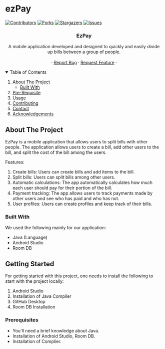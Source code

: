 # ezPay
[![Contributors][contributors-shield]][contributors-url]
[![Forks][forks-shield]][forks-url]
[![Stargazers][stars-shield]][stars-url]
[![Issues][issues-shield]][issues-url]

<!-- Project Name -->
 <h3 align="center">EzPay</h3>

  <p align="center">
    A mobile application developed and designed to quickly and easily divide up bills between a group of people.
    <br />
    <br />
    ·
    <a href="https://github.com/NotDhruvK/EzPay/issues">Report Bug</a>
    ·
    <a href="https://github.com/NotDhruvK/EzPay/issues">Request Feature</a>
    ·
  </p>
</p>

<!-- TABLE OF CONTENTS -->
<details open="open">
  <summary>Table of Contents</summary>
  <ol>
    <li>
      <a href="#about-the-project">About The Project</a>
      <ul>
        <li><a href="#built-with">Built With</a></li>
      </ul>
    </li>
     <li><a href="#usage">Pre-Requisite</a></li>
    <li><a href="#usage">Usage</a></li>
    <li><a href="#contributing">Contributing</a></li>
    <li><a href="#contact">Contact</a></li>
    <li><a href="#acknowledgements">Acknowledgements</a></li>
  </ol>
</details>

<!-- ABOUT THE PROJECT -->
## About The Project

EzPay is a mobile application that allows users to split bills with other people. 
The application allows users to create a bill, add other users to the bill, and split the cost of the bill among the users. 

Features:
1. Create bills: Users can create bills and add items to the bill.
2. Split bills: Users can split bills among other users.
3. Automatic calculations: The app automatically calculates how much each user should pay for their portion of the bill.
4. Payment tracking: The app allows users to track payments made by other users and see who has paid and who has not.
5. User profiles: Users can create profiles and keep track of their bills.

### Built With

We used the following mainly for our application:
* Java (Language)
* Android Studio
* Room DB



<!-- GETTING STARTED -->
## Getting Started

For getting started with this project, one needs to install the following to start with the project locally:
1. Android Studio
2. Installation of Java Compiler
3. GitHub Desktop
4. Room DB Installation

### Prerequisites

* You'll need a brief knowledge about Java.
* Installation of Android Studio, Room DB.
* Installation of Complier.

[contributors-shield]: https://img.shields.io/github/contributors/NotDhruvK/EzPay.svg?style=for-the-badge
[contributors-url]: https://github.com/NotDhruvK/EzPay/contributors
[forks-shield]: https://img.shields.io/github/forks/NotDhruvK/EzPay.svg?style=for-the-badge
[forks-url]: https://github.com/NotDhruvK/EzPay/network/members
[stars-shield]: https://img.shields.io/github/stars/NotDhruvK/EzPay.svg?style=for-the-badge
[stars-url]: https://github.com/NotDhruvK/EzPay/stargazers
[issues-shield]: https://img.shields.io/github/issues/NotDhruvK/EzPay.svg?style=for-the-badge
[issues-url]: https://github.com/NotDhruvK/EzPay/issues

